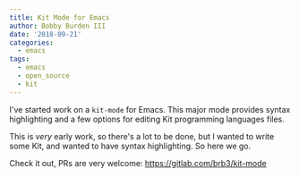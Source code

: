 ```yaml
---
title: Kit Mode for Emacs
author: Bobby Burden III
date: '2018-09-21'
categories:
  - emacs
tags:
  - emacs
  - open_source
  - kit
---
```


I've started work on a `kit-mode` for Emacs. This major mode provides syntax
highlighting and a few options for editing Kit programming languages files.

This is _very_ early work, so there's a lot to be done, but I wanted to write
some Kit, and wanted to have syntax highlighting. So here we go.

Check it out, PRs are very welcome: https://gitlab.com/brb3/kit-mode
